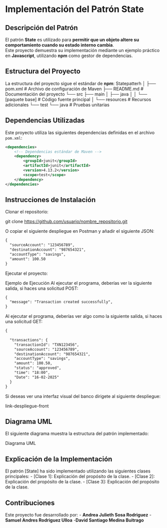 # Implementación del Patrón State

## Descripción del Patrón
El patrón **State** es utilizado para **permitir que un objeto altere su comportamiento cuando su estado interno cambia**.  
Este proyecto demuestra su implementación mediante un ejemplo práctico en **Javascript**, utilizando **npm** como gestor de dependencias.

## Estructura del Proyecto
La estructura del proyecto sigue el estándar de **npm**:
Statepatterh
│
├── pom.xml                # Archivo de configuración de Maven
├── README.md              # Documentación del proyecto
└── src
    ├── main
    │   ├── java
    │   │   └── [paquete base]    # Código fuente principal
    │   └── resources             # Recursos adicionales
    └── test
        └── java                  # Pruebas unitarias

## Dependencias Utilizadas
Este proyecto utiliza las siguientes dependencias definidas en el archivo `pom.xml`:

```xml
<dependencies>
    <!-- Dependencias estándar de Maven -->
    <dependency>
        <groupId>junit</groupId>
        <artifactId>junit</artifactId>
        <version>4.13.2</version>
        <scope>test</scope>
    </dependency>
</dependencies>
```
## Instrucciones de Instalación
Clonar el repositorio:

git clone https://github.com/usuario/nombre_repositorio.git

O copiar el siguiente despliegue en Postman y añadir el siguiente JSON:
```xml
{
  "sourceAccount": "123456789",
  "destinationAccount": "987654321",
  "accountType": "savings",
  "amount": 100.50
}

```
Ejecutar el proyecto:

Ejemplo de Ejecución
Al ejecutar el programa, deberías ver la siguiente salida, si haces una solicitud POST:
```xml
{
  "message": "Transaction created successfully",
}
```
Al ejecutar el programa, deberías ver algo como la siguiente salida, si haces una solicitud GET:
```xml
{
 
  "transactions": {
    "transactionId": "TXN123456",
    "sourceAccount": "123456789",
    "destinationAccount": "987654321",
    "accountType": "savings",
    "amount": 100.50,
    "status": "approved",
    "time": "18:00",
    "Date": "16-02-2025"
  }
}
```
Si deseas ver una interfaz visual del banco dirigete al siguiente despliegue:

link-despliegue-front

## Diagrama UML
El siguiente diagrama muestra la estructura del patrón implementado:

Diagrama UML

## Explicación de la Implementación
El patrón [State] ha sido implementado utilizando las siguientes clases principales: - [Clase 1]: Explicación del propósito de la clase. - [Clase 2]: Explicación del propósito de la clase. - [Clase 3]: Explicación del propósito de la clase.

## Contribuciones
Este proyecto fue desarrollado por: - **Andrea Julieth Sosa Rodriguez** -**Samuel Andres Rodriguez Ulloa** -**David Santiago Medina Buitrago**



